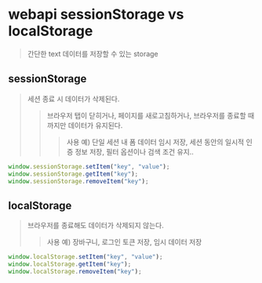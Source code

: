 # webapi sessionStorage vs localStorage

> 간단한 text 데이터를 저장할 수 있는 storage

## sessionStorage

> 세션 종료 시 데이터가 삭제된다.
>
> > 브라우저 탭이 닫히거나, 페이지를 새로고침하거나, 브라우저를 종료할 때까지만 데이터가 유지된다.
> >
> > > 사용 예) 단일 세션 내 폼 데이터 임시 저장, 세션 동안의 일시적 인증 정보 저장, 필터 옵션이나 검색 조건 유지..

```js
window.sessionStorage.setItem("key", "value");
window.sessionStorage.getItem("key");
window.sessionStorage.removeItem("key");
```

## localStorage

> 브라우저를 종료해도 데이터가 삭제되지 않는다.
>
> > 사용 예) 장바구니, 로그인 토큰 저장, 임시 데이터 저장

```js
window.localStorage.setItem("key", "value");
window.localStorage.getItem("key");
window.localStorage.removeItem("key");
```
